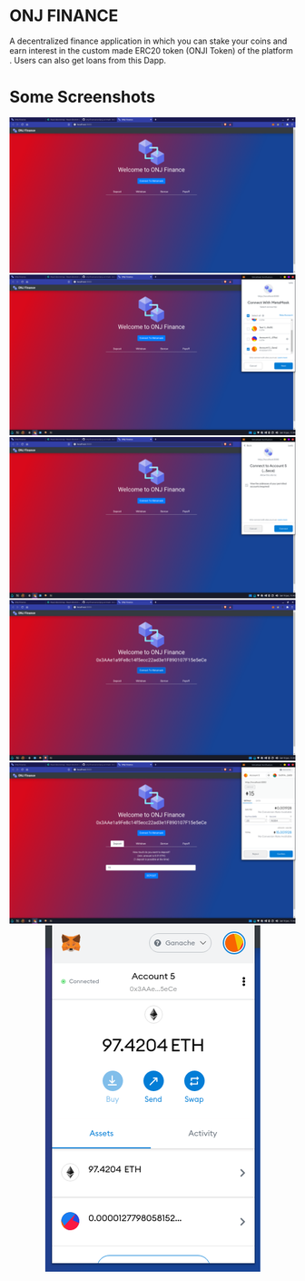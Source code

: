 # ONJ FINANCE

A decentralized finance application in which you can stake your coins and earn interest in the custom made ERC20 token (ONJI Token) of the platform .
Users can also get loans from this Dapp.

# Some Screenshots

<img src="ss/onj1.png">
<img src="ss/onj2.png">
<img src="ss/onj3.png">
<img src="ss/onj4.png">
<img src="ss/onj5.png">
<div align="center">
<img src="ss/onj6.png">
</div>